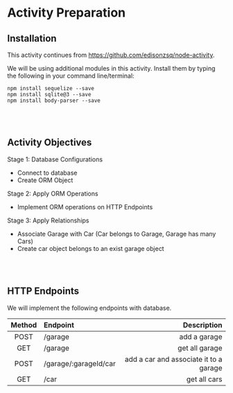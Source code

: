 # Activity Preparation #
## Installation ##
This activity continues from https://github.com/edisonzsq/node-activity. 

We will be using additional modules in this activity. Install them by typing the following in your command line/terminal:
```shell
npm install sequelize --save
npm install sqlite@3 --save
npm install body-parser --save
```

<br><br>
## Activity Objectives ##

Stage 1: Database Configurations
- Connect to database
- Create ORM Object

Stage 2: Apply ORM Operations
- Implement ORM operations on HTTP Endpoints

Stage 3: Apply Relationships
- Associate Garage with Car (Car belongs to Garage, Garage has many Cars)
- Create car object belongs to an exist garage object

<br><br>
## HTTP Endpoints ##

We will implement the following endpoints with database.

|Method | Endpoint              | Description                |
| :----:|:---------------------|-----------------------:|
| POST  | /garage               | add a garage
| GET   | /garage               | get all garage|
| POST  | /garage/:garageId/car | add a car and associate it to a garage|
| GET   | /car              | get all cars       |

